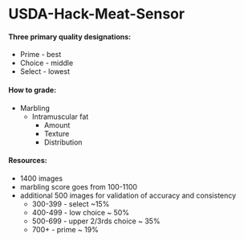 # USDA-Hack-Meat-Sensor

#### Three primary quality designations:
- Prime - best
- Choice - middle
- Select - lowest

#### How to grade:
- Marbling
  - Intramuscular fat
    - Amount
    - Texture
    - Distribution
   
#### Resources:
- 1400 images
- marbling score goes from 100-1100
- additional 500 images for validation of accuracy and consistency
  - 300-399 - select ~15%
  - 400-499 - low choice ~ 50%
  - 500-699 - upper 2/3rds choice ~ 35%
  - 700+ - prime ~ 19%
